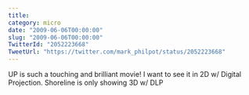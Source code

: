 ```yaml
---
title: 
category: micro
date: "2009-06-06T00:00:00"
slug: "2009-06-06T00:00:00"
TwitterId: "2052223668"
TweetUrl: "https://twitter.com/mark_philpot/status/2052223668"
---
```


UP is such a touching and brilliant movie! I want to see it in 2D w/ Digital
Projection. Shoreline is only showing 3D w/ DLP

